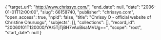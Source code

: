 {
  "target_url": "http://www.chrissyo.com/", 
  "end_date": null, 
  "date": "2006-01-01T12:00:00", 
  "slug": 66158740, 
  "publisher": "chrissyo.com", 
  "open_access": true, 
  "npld": false, 
  "title": "Chrissy O - official website of Christine Ohuruogu", 
  "subjects": [], 
  "collections": [], 
  "record_id": "20060101T120000/YA/5TjTjBH7vAoBisaMVUg==", 
  "scope": "root", 
  "start_date": null
}

